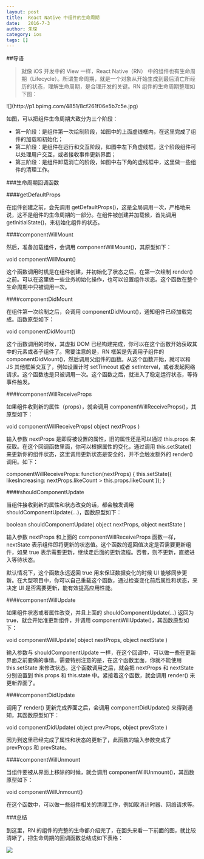 ```yaml
---
layout: post
title:  React Native 中组件的生命周期
date:   2016-7-3
author: 朱琛
category: ios
tags: []
---
```


##导语

<blockquote>就像 iOS 开发中的 View 一样，React Native（RN） 中的组件也有生命周期（Lifecycle）。所谓生命周期，就是一个对象从开始生成到最后消亡所经历的状态，理解生命周期，是合理开发的关键。RN 组件的生命周期整理如下图：</blockquote>
![](http://p1.bpimg.com/4851/8cf261f06e5b7c5e.jpg)


如图，可以把组件生命周期大致分为三个阶段：

- 第一阶段：是组件第一次绘制阶段，如图中的上面虚线框内，在这里完成了组件的加载和初始化；
- 第二阶段：是组件在运行和交互阶段，如图中左下角虚线框，这个阶段组件可以处理用户交互，或者接收事件更新界面；
- 第三阶段：是组件卸载消亡的阶段，如图中右下角的虚线框中，这里做一些组件的清理工作。


###生命周期回调函数

####getDefaultProps

在组件创建之前，会先调用 getDefaultProps()，这是全局调用一次，严格地来说，这不是组件的生命周期的一部分。在组件被创建并加载候，首先调用 getInitialState()，来初始化组件的状态。

####componentWillMount

然后，准备加载组件，会调用 componentWillMount()，其原型如下：

void componentWillMount()


这个函数调用时机是在组件创建，并初始化了状态之后，在第一次绘制 render() 之前。可以在这里做一些业务初始化操作，也可以设置组件状态。这个函数在整个生命周期中只被调用一次。

####componentDidMount

在组件第一次绘制之后，会调用 componentDidMount()，通知组件已经加载完成。函数原型如下：

void componentDidMount()


这个函数调用的时候，其虚拟 DOM 已经构建完成，你可以在这个函数开始获取其中的元素或者子组件了。需要注意的是，RN 框架是先调用子组件的 componentDidMount()，然后调用父组件的函数。从这个函数开始，就可以和 JS 其他框架交互了，例如设置计时 setTimeout 或者 setInterval，或者发起网络请求。这个函数也是只被调用一次。这个函数之后，就进入了稳定运行状态，等待事件触发。

####componentWillReceiveProps

如果组件收到新的属性（props），就会调用 componentWillReceiveProps()，其原型如下：

void componentWillReceiveProps( 
  object nextProps
)


输入参数 nextProps 是即将被设置的属性，旧的属性还是可以通过 this.props 来获取。在这个回调函数里面，你可以根据属性的变化，通过调用 this.setState() 来更新你的组件状态，这里调用更新状态是安全的，并不会触发额外的 render() 调用。如下：

componentWillReceiveProps: function(nextProps) { 
  this.setState({
    likesIncreasing: nextProps.likeCount > this.props.likeCount
  });
}


####shouldComponentUpdate

当组件接收到新的属性和状态改变的话，都会触发调用 shouldComponentUpdate(...)，函数原型如下：

boolean shouldComponentUpdate( 
  object nextProps, object nextState
)


输入参数 nextProps 和上面的 componentWillReceiveProps 函数一样，nextState 表示组件即将更新的状态值。这个函数的返回值决定是否需要更新组件，如果 true 表示需要更新，继续走后面的更新流程。否者，则不更新，直接进入等待状态。

默认情况下，这个函数永远返回 true 用来保证数据变化的时候 UI 能够同步更新。在大型项目中，你可以自己重载这个函数，通过检查变化前后属性和状态，来决定 UI 是否需要更新，能有效提高应用性能。

####componentWillUpdate

如果组件状态或者属性改变，并且上面的 shouldComponentUpdate(...) 返回为 true，就会开始准更新组件，并调用 componentWillUpdate()，其函数原型如下：

void componentWillUpdate( 
  object nextProps, object nextState
)


输入参数与 shouldComponentUpdate 一样，在这个回调中，可以做一些在更新界面之前要做的事情。需要特别注意的是，在这个函数里面，你就不能使用 this.setState 来修改状态。这个函数调用之后，就会把 nextProps 和 nextState 分别设置到 this.props 和 this.state 中。紧接着这个函数，就会调用 render() 来更新界面了。

####componentDidUpdate

调用了 render() 更新完成界面之后，会调用 componentDidUpdate() 来得到通知，其函数原型如下：

void componentDidUpdate( 
  object prevProps, object prevState
)


因为到这里已经完成了属性和状态的更新了，此函数的输入参数变成了 prevProps 和 prevState。

####componentWillUnmount

当组件要被从界面上移除的时候，就会调用 componentWillUnmount()，其函数原型如下：

void componentWillUnmount()


在这个函数中，可以做一些组件相关的清理工作，例如取消计时器、网络请求等。


###总结

到这里，RN 的组件的完整的生命都介绍完了，在回头来看一下前面的图，就比较清晰了，把生命周期的回调函数总结成如下表格：

![](http://p1.bpimg.com/4851/fa29340b27fd30c0.png)